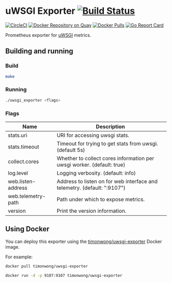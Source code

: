 # uWSGI Exporter [![Build Status](https://travis-ci.org/timonwong/uwsgi_exporter.svg)][travis]

[![CircleCI](https://circleci.com/gh/timonwong/uwsgi_exporter/tree/master.svg?style=shield)][circleci]
[![Docker Repository on Quay](https://quay.io/repository/timonwong/uwsgi-exporter/status)][quay]
[![Docker Pulls](https://img.shields.io/docker/pulls/timonwong/uwsgi-exporter.svg?maxAge=604800)][hub]
[![Go Report Card](https://goreportcard.com/badge/github.com/timonwong/uwsgi_exporter)](https://goreportcard.com/report/github.com/timonwong/uwsgi_exporter)

Prometheus exporter for [uWSGI] metrics.

## Building and running

### Build

```bash
make
```

### Running

```bash
./uwsgi_exporter <flags>
```

### Flags

Name                                       | Description
-------------------------------------------|--------------------------------------------------------------------------------------------------
stats.uri                                  | URI for accessing uwsgi stats.
stats.timeout                              | Timeout for trying to get stats from uwsgi. (default 5s)
collect.cores                              | Whether to collect cores information per uwsgi worker. (default: true)
log.level                                  | Logging verbosity. (default: info)
web.listen-address                         | Address to listen on for web interface and telemetry. (default: ":9107")
web.telemetry-path                         | Path under which to expose metrics.
version                                    | Print the version information.

## Using Docker

You can deploy this exporter using the [timonwong/uwsgi-exporter](https://registry.hub.docker.com/u/timonwong/uwsgi-exporter/) Docker image.

For example:

```bash
docker pull timonwong/uwsgi-exporter

docker run -d -p 9107:9107 timonwong/uwsgi-exporter
```

[uWSGI]: https://uwsgi-docs.readthedocs.io
[circleci]: https://circleci.com/gh/timonwong/uwsgi_exporter
[hub]: https://hub.docker.com/r/timonwong/uwsgi-exporter/
[travis]: https://travis-ci.org/timonwong/uwsgi_exporter
[quay]: https://quay.io/repository/timonwong/uwsgi-exporter
